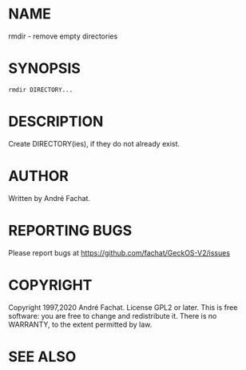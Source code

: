 

# NAME

rmdir - remove empty directories

# SYNOPSIS

    rmdir DIRECTORY...
    
# DESCRIPTION

Create DIRECTORY(ies), if they do not already exist.

# AUTHOR

Written by André Fachat.

# REPORTING BUGS

Please report bugs at https://github.com/fachat/GeckOS-V2/issues

# COPYRIGHT

Copyright 1997,2020 André Fachat. License GPL2 or later.
This is free software: you are free to change and redistribute it. There is no WARRANTY, to the extent permitted by law.

# SEE ALSO

